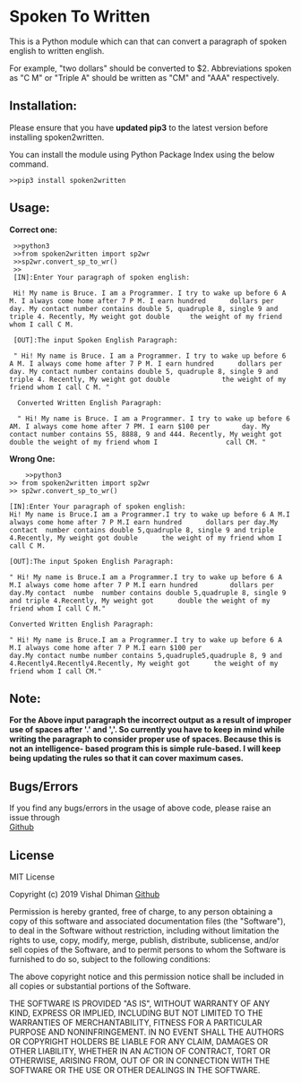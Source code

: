 
# Spoken To Written

This is a Python module which can that can convert a paragraph of spoken english to written english.

 For example, "two dollars" should be converted to $2. Abbreviations spoken as "C M" or "Triple A" should be written as "CM" and "AAA" respectively.


## Installation:


  Please ensure that you have **updated pip3** to the latest version before installing spoken2written.
  
  You can install the module using Python Package Index using the below command.
   ```
   >>pip3 install spoken2written
   ```


## Usage:


**Correct one:**
   ```
   	>>python3
	>>from spoken2written import sp2wr
	>>sp2wr.convert_sp_to_wr()
	>>
	[IN]:Enter Your paragraph of spoken english:
	
	Hi! My name is Bruce. I am a Programmer. I try to wake up before 6 A M. I always come home after 7 P M. I earn hundred 		dollars per day. My contact number contains double 5, quadruple 8, single 9 and triple 4. Recently, My weight got double 	 the weight of my friend whom I call C M. 
	
	[OUT]:The input Spoken English Paragraph: 
	
	" Hi! My name is Bruce. I am a Programmer. I try to wake up before 6 A M. I always come home after 7 P M. I earn hundred 	  dollars per day. My contact number contains double 5, quadruple 8, single 9 and triple 4. Recently, My weight got double    	       the weight of my friend whom I call C M. "
		
	 Converted Written English Paragraph: 
	 
	 " Hi! My name is Bruce. I am a Programmer. I try to wake up before 6 AM. I always come home after 7 PM. I earn $100 per 	    day. My contact number contains 55, 8888, 9 and 444. Recently, My weight got double the weight of my friend whom I      	       call CM. "
```
	
	
**Wrong One:**
    
    	>>python3
	>> from spoken2written import sp2wr
	>> sp2wr.convert_sp_to_wr()

	[IN]:Enter Your paragraph of spoken english:
	Hi! My name is Bruce.I am a Programmer.I try to wake up before 6 A M.I always come home after 7 P M.I earn hundred 		dollars per day.My contact  number contains double 5,quadruple 8, single 9 and triple 4.Recently, My weight got double 		the weight of my friend whom I call C M.
	
	[OUT]:The input Spoken English Paragraph: 

	" Hi! My name is Bruce.I am a Programmer.I try to wake up before 6 A M.I always come home after 7 P M.I earn hundred 		dollars per day.My contact  numbe  number contains double 5,quadruple 8, single 9 and triple 4.Recently, My weight got 		double the weight of my friend whom I call C M."

	Converted Written English Paragraph: 

	" Hi! My name is Bruce.I am a Programmer.I try to wake up before 6 A M.I always come home after 7 P M.I earn $100 per 
	day.My contact numbe number contains 5,quadruple5,quadruple 8, 9 and 4.Recently4.Recently4.Recently, My weight got 		the weight of my friend whom I call CM."


## Note: 

   **For the Above input paragraph the incorrect output as a result of improper use of spaces after '.' and ','.  So currently 	  	you have to keep in mind while writing the paragraph to consider proper use of spaces. Because this is not an intelligence-	based program this is simple rule-based. I will keep being updating the rules so that it can cover maximum cases.**



## Bugs/Errors

   If you find any bugs/errors in the usage of above code, please raise an issue through  
   [Github](https://github.com/cyberdhiman/Spoken-To-Written-English)



## License


MIT License

Copyright (c) 2019 Vishal Dhiman  [Github](https://github.com/cyberdhiman/Spoken-To-Written-English)

Permission is hereby granted, free of charge, to any person obtaining a copy
of this software and associated documentation files (the "Software"), to deal
in the Software without restriction, including without limitation the rights
to use, copy, modify, merge, publish, distribute, sublicense, and/or sell
copies of the Software, and to permit persons to whom the Software is
furnished to do so, subject to the following conditions:

The above copyright notice and this permission notice shall be included in all
copies or substantial portions of the Software.

THE SOFTWARE IS PROVIDED "AS IS", WITHOUT WARRANTY OF ANY KIND, EXPRESS OR
IMPLIED, INCLUDING BUT NOT LIMITED TO THE WARRANTIES OF MERCHANTABILITY,
FITNESS FOR A PARTICULAR PURPOSE AND NONINFRINGEMENT. IN NO EVENT SHALL THE
AUTHORS OR COPYRIGHT HOLDERS BE LIABLE FOR ANY CLAIM, DAMAGES OR OTHER
LIABILITY, WHETHER IN AN ACTION OF CONTRACT, TORT OR OTHERWISE, ARISING FROM,
OUT OF OR IN CONNECTION WITH THE SOFTWARE OR THE USE OR OTHER DEALINGS IN THE
SOFTWARE.
